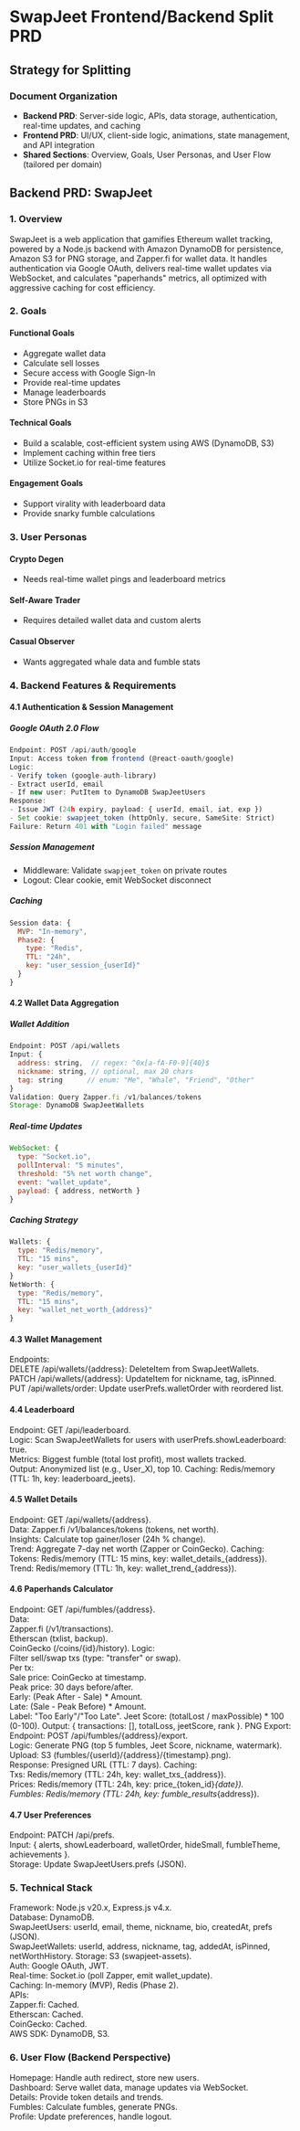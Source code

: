 # SwapJeet Frontend/Backend Split PRD

## Strategy for Splitting

### Document Organization
- **Backend PRD**: Server-side logic, APIs, data storage, authentication, real-time updates, and caching
- **Frontend PRD**: UI/UX, client-side logic, animations, state management, and API integration
- **Shared Sections**: Overview, Goals, User Personas, and User Flow (tailored per domain)

## Backend PRD: SwapJeet

### 1. Overview
SwapJeet is a web application that gamifies Ethereum wallet tracking, powered by a Node.js backend with Amazon DynamoDB for persistence, Amazon S3 for PNG storage, and Zapper.fi for wallet data. It handles authentication via Google OAuth, delivers real-time wallet updates via WebSocket, and calculates "paperhands" metrics, all optimized with aggressive caching for cost efficiency.

### 2. Goals

#### Functional Goals
- Aggregate wallet data
- Calculate sell losses
- Secure access with Google Sign-In
- Provide real-time updates
- Manage leaderboards
- Store PNGs in S3

#### Technical Goals
- Build a scalable, cost-efficient system using AWS (DynamoDB, S3)
- Implement caching within free tiers
- Utilize Socket.io for real-time features

#### Engagement Goals
- Support virality with leaderboard data
- Provide snarky fumble calculations

### 3. User Personas

#### Crypto Degen
- Needs real-time wallet pings and leaderboard metrics

#### Self-Aware Trader
- Requires detailed wallet data and custom alerts

#### Casual Observer
- Wants aggregated whale data and fumble stats

### 4. Backend Features & Requirements

#### 4.1 Authentication & Session Management

##### Google OAuth 2.0 Flow
```javascript
Endpoint: POST /api/auth/google
Input: Access token from frontend (@react-oauth/google)
Logic: 
- Verify token (google-auth-library)
- Extract userId, email
- If new user: PutItem to DynamoDB SwapJeetUsers
Response: 
- Issue JWT (24h expiry, payload: { userId, email, iat, exp })
- Set cookie: swapjeet_token (httpOnly, secure, SameSite: Strict)
Failure: Return 401 with "Login failed" message
```

##### Session Management
- Middleware: Validate `swapjeet_token` on private routes
- Logout: Clear cookie, emit WebSocket disconnect

##### Caching
```javascript
Session data: {
  MVP: "In-memory",
  Phase2: {
    type: "Redis",
    TTL: "24h",
    key: "user_session_{userId}"
  }
}
```

#### 4.2 Wallet Data Aggregation

##### Wallet Addition
```javascript
Endpoint: POST /api/wallets
Input: {
  address: string,  // regex: ^0x[a-fA-F0-9]{40}$
  nickname: string, // optional, max 20 chars
  tag: string      // enum: "Me", "Whale", "Friend", "Other"
}
Validation: Query Zapper.fi /v1/balances/tokens
Storage: DynamoDB SwapJeetWallets
```

##### Real-time Updates
```javascript
WebSocket: {
  type: "Socket.io",
  pollInterval: "5 minutes",
  threshold: "5% net worth change",
  event: "wallet_update",
  payload: { address, netWorth }
}
```

##### Caching Strategy
```javascript
Wallets: {
  type: "Redis/memory",
  TTL: "15 mins",
  key: "user_wallets_{userId}"
}
NetWorth: {
  type: "Redis/memory",
  TTL: "15 mins",
  key: "wallet_net_worth_{address}"
}
```

#### 4.3 Wallet Management
Endpoints:  
DELETE /api/wallets/{address}: DeleteItem from SwapJeetWallets.  
PATCH /api/wallets/{address}: UpdateItem for nickname, tag, isPinned.  
PUT /api/wallets/order: Update userPrefs.walletOrder with reordered list.

#### 4.4 Leaderboard
Endpoint: GET /api/leaderboard.  
Logic: Scan SwapJeetWallets for users with userPrefs.showLeaderboard: true.  
Metrics: Biggest fumble (total lost profit), most wallets tracked.  
Output: Anonymized list (e.g., User_X), top 10.
Caching: Redis/memory (TTL: 1h, key: leaderboard_jeets).

#### 4.5 Wallet Details
Endpoint: GET /api/wallets/{address}.  
Data: Zapper.fi /v1/balances/tokens (tokens, net worth).  
Insights: Calculate top gainer/loser (24h % change).  
Trend: Aggregate 7-day net worth (Zapper or CoinGecko).
Caching:  
Tokens: Redis/memory (TTL: 15 mins, key: wallet_details_{address}).  
Trend: Redis/memory (TTL: 1h, key: wallet_trend_{address}).

#### 4.6 Paperhands Calculator
Endpoint: GET /api/fumbles/{address}.  
Data:  
Zapper.fi (/v1/transactions).  
Etherscan (txlist, backup).  
CoinGecko (/coins/{id}/history).
Logic:  
Filter sell/swap txs (type: "transfer" or swap).  
Per tx:  
Sale price: CoinGecko at timestamp.  
Peak price: 30 days before/after.  
Early: (Peak After - Sale) * Amount.  
Late: (Sale - Peak Before) * Amount.  
Label: "Too Early"/"Too Late".
Jeet Score: (totalLost / maxPossible) * 100 (0-100).
Output: { transactions: [], totalLoss, jeetScore, rank }.
PNG Export:  
Endpoint: POST /api/fumbles/{address}/export.  
Logic: Generate PNG (top 5 fumbles, Jeet Score, nickname, watermark).  
Upload: S3 (fumbles/{userId}/{address}/{timestamp}.png).  
Response: Presigned URL (TTL: 7 days).
Caching:  
Txs: Redis/memory (TTL: 24h, key: wallet_txs_{address}).  
Prices: Redis/memory (TTL: 24h, key: price_{token_id}_{date}).  
Fumbles: Redis/memory (TTL: 24h, key: fumble_results_{address}).

#### 4.7 User Preferences
Endpoint: PATCH /api/prefs.  
Input: { alerts, showLeaderboard, walletOrder, hideSmall, fumbleTheme, achievements }.  
Storage: Update SwapJeetUsers.prefs (JSON).

### 5. Technical Stack
Framework: Node.js v20.x, Express.js v4.x.  
Database: DynamoDB.  
SwapJeetUsers: userId, email, theme, nickname, bio, createdAt, prefs (JSON).  
SwapJeetWallets: userId, address, nickname, tag, addedAt, isPinned, netWorthHistory.
Storage: S3 (swapjeet-assets).  
Auth: Google OAuth, JWT.  
Real-time: Socket.io (poll Zapper, emit wallet_update).  
Caching: In-memory (MVP), Redis (Phase 2).  
APIs:  
Zapper.fi: Cached.  
Etherscan: Cached.  
CoinGecko: Cached.  
AWS SDK: DynamoDB, S3.

### 6. User Flow (Backend Perspective)
Homepage: Handle auth redirect, store new users.  
Dashboard: Serve wallet data, manage updates via WebSocket.  
Details: Provide token details and trends.  
Fumbles: Calculate fumbles, generate PNGs.  
Profile: Update preferences, handle logout.